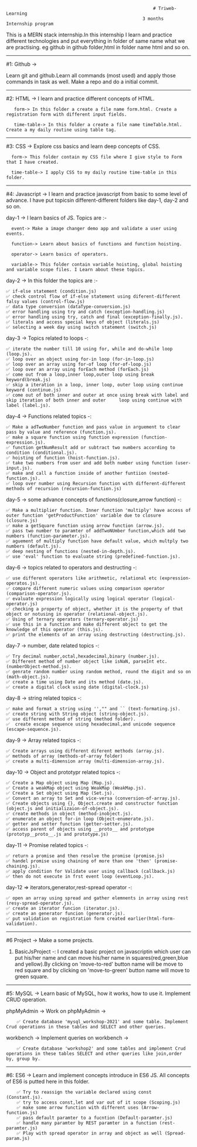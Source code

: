                                                             # Triweb-Learning
                                                        3 months Internship program

This is a MERN stack internship.In this internship I learn and practice different technologies and put everything in folder of same name what we are practising. eg github in github folder,html in folder name html and so on.

---

#1: Github ->

Learn git and github.Learn all commands (most used) and apply those commands in task as well. Make a repo and do a initial commit.

---

#2: HTML -> I learn and practice different concepts of HTML.

       form-> In this folder a create a file name form.html. Create a registration form with different input fields.

       time-table-> In this folder a create a file name timeTable.html. Create a my daily routine using table tag.

---

#3: CSS -> Explore css basics and learn deep concepts of CSS.

      form-> This folder contain my CSS file where I give style to Form that I have created.

      time-table-> I apply CSS to my daily routine time-table in this folder.

---

#4: Javascript -> I learn and practice javascript from basic to some level of advance. I have put topicsin different-different folders like day-1, day-2 and so on.

day-1 -> I learn basics of JS. Topics are :-

      event-> Make a image changer demo app and validate a user using events.

      function-> Learn about basics of functions and function hoisting.

      operator-> Learn basics of operators.

      variable-> This folder contain variable hoisting, global hoisting and variable scope files. I Learn about these topics.

day-2 -> In this folder the topics are :-

    ✅ if-else statement (condition.js)
    ✅ check control flow of if-else statement using diferent-different falsy values (control-flow.js)
    ✅ data type conversion (dataType-conversion.js)
    ✅ error handling using try and catch (exception-handling.js)
    ✅ error handling using try, catch and final (exception-finally.js).
    ✅ literals and access special keys of object (literals.js)
    ✅ selecting a week day using switch statement (switch.js)

day-3 -> Topics related to loops -:

    ✅ iterate the number till 10 using for, while and do-while loop (loop.js).
    ✅ loop over an object using for-in loop (for-in-loop.js)
    ✅ loop over an array using for-of loop (for-of-loop.js)
    ✅ loop over an array using forEach method (forEach.js)
    ✅ come out from a loop,inner loop,outer loop using break keyword(break.js)
    ✅ skip a iteration in a loop, inner loop, outer loop using continue keyword (continue.js)
    ✅ come out of both inner and outer at once using break with label and skip iteration of both inner and outer     loop using continue with label (label.js).

day-4 -> Functions related topics -:

    ✅ Make a adTwoNumber function and pass value in arguement to clear pass by value and reference (function.js).
    ✅ make a square function using function expression (function-expression.js).
    ✅ function getNumResult add or subtract two numbers according to condition (conditional.js).
    ✅ hoisting of function (hoist-function.js).
    ✅ take two numbers from user and add both number using function (user-input.js).
    ✅ make and call a function inside of another funtiion (nested-function.js).
    ✅ loop over number using Recursion function with different-different methods of recursion (recursion-function.js)

day-5 -> some advance concepts of functions(closure,arrow function) -:

    ✅ Make a multiplier function. Inner function 'multiply' have access of outer function 'getProductFunction' variable due to closure (closure.js)
    ✅ make a getSquare function using arrow function (arrow.js).
    ✅ pass two number to paramter of addTwoNUmber function,which add two numbers (function-parameter.js).
    ✅ aguement of multiply function have default value, which multply two numbers (default.js).
    ✅ deep nesting of functions (nested-in-depth.js).
    ✅ use 'eval' function to evaluate string (predefined-function.js).

day-6 -> topics related to operators and destructing -:

    ✅ use different operators like arithmetic, relational etc (expression-operatos.js).
    ✅ compare different numeric values using comparison operator (comparison-operator.js).
    ✅ evaluate expression logically using logical operator (logical-operator.js)
    ✅ checking a property of object, whether it is the property of that object or notusing in operator (relational-object.js).
    ✅ Using of ternary operators (ternary-operator.js)
    ✅ use this in a function and make different object to get the knowledge of this operator (this.js).
    ✅ print the elements of an array using destructing (destructing.js).

day-7 -> number, date related topics -:

    ✅ Try decimal number,octal,hexadecimal,binary (number.js).
    ✅ Different method of number object like isNaN, parseInt etc. (numberObject-method.js).
    ✅ genrate random number using random method, round the digit and so on (math-object.js).
    ✅ create a time using Date and its method (date.js).
    ✅ create a digital clock using date (digital-clock.js)

day-8 -> string related topics -:

    ✅ make and format a string using '',"" and `` (text-formating.js).
    ✅ create string with String object (string-object.js).
    ✅ use different method of string (method folder).
    ✅  create escape sequence using hexadecimal,and unicode sequence (escape-sequence.js).

day-9 -> Array related topics -:

    ✅ Create arrays using different diferent methods (array.js).
    ✅ methods of array (methods-of-array folder)
    ✅ create a multi-dimension array (multi-dimension-array.js).

day-10 -> Object and prototypr related topics -:

    ✅ Create a Map object using Map (Map.js).
    ✅ Create a weakMap object using WeakMap (WeakMap.js).
    ✅ Create a Set object using Map (Set.js).
    ✅ Convert an array to Set and vice-versa (conversion-of-array.js).
    ✅ Create objects using {}, Object.create and constructor function (object.js and initializaion-of-object.js).
    ✅ create methods in object (method-inobject.js).
    ✅ enumerate an object for-in loop (Object-enumerate.js).
    ✅ getter and setter function (getter-setter.js).
    ✅ access parent of objects using __proto__ and prototype (prototyp__proto__.js and prototype.js)

day-11 -> Promise related topics -:

    ✅ return a promise and then resolve the promise (promise.js)
    ✅ handel promise using chaining of more than one 'then' (promise-chaining.js).
    ✅ apply condition for Validate user using callback (callback.js)
    ✅ then do not execute in frst event loop (eventLoop.js).

day-12 => iterators,generator,rest-spread operator -:

    ✅ open an array using spread and gather elemnents in array using rest (resy-spread-operator.js).
    ✅ create an iterator funcion (iterator.js).
    ✅ create an generator funcion (generator.js).
    ✅ put validation on registration form created earlier(html-form-validation).

---

#6 Project -> Make a some projects.

1. BasicJsProject -: I created a basic project on javascriptin which user can put his/her name and can move his/her name in squares(red,green,blue and yellow).By clicking on 'move-to-red' button name will be move to red square and by clicking on 'move-to-green' button name will move to green square.

---

#5: MySQL -> Learn basic of MySQL, how it works, how to use it. Implement CRUD operation.

phpMyAdmin -> Work on phpMyAdmin ->

        ✅ Create database 'mysql_workshop-2021' and some table. Implement Crud operations in these tables and SELECT and other queries.

workbench -> Implement queries on workbench ->

        ✅ Create database 'workshop2' and some tables and implement Crud operations in these tables SELECT and other queries like join,order by, group by.

---

#6: ES6 -> Learn and implement concepts introduce in ES6 JS. All concepts of ES6 is putted here in this folder.

        ✅ Try to reassign the variable declared using const (Constant.js).
        ✅ try to access const,let and var out of it scope (Scoping.js)
        ✅ make some arrow function with different uses (Arrow-function.js)
        ✅ pass default paramter to a fucntion (Default-paramter.js)
        ✅ handle many paramter by REST paramter in a function (rest-paramter.js)
        ✅ Play with spread operator in array and object as well (Spread-param.js)
